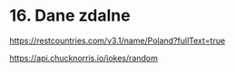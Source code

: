 # 16. Dane zdalne


https://restcountries.com/v3.1/name/Poland?fullText=true

https://api.chucknorris.io/jokes/random